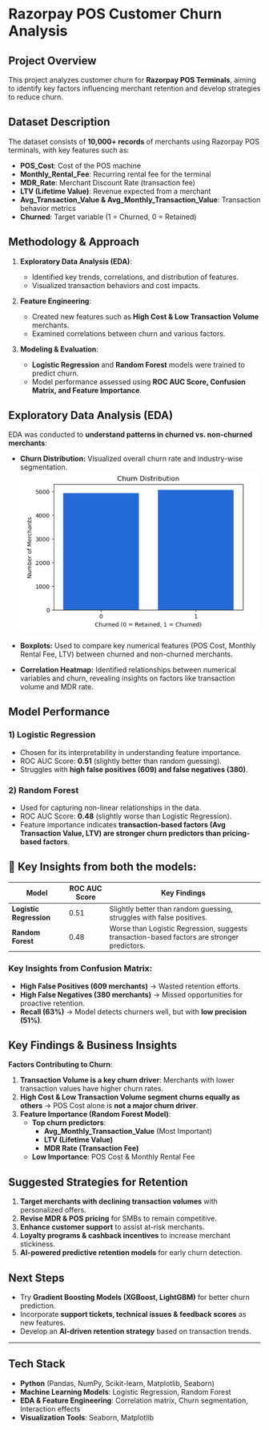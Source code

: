 # Razorpay POS Customer Churn Analysis

## Project Overview
This project analyzes customer churn for **Razorpay POS Terminals**, aiming to identify key factors influencing merchant retention and develop strategies to reduce churn.

## Dataset Description
The dataset consists of **10,000+ records** of merchants using Razorpay POS terminals, with key features such as:
- **POS_Cost**: Cost of the POS machine
- **Monthly_Rental_Fee**: Recurring rental fee for the terminal
- **MDR_Rate**: Merchant Discount Rate (transaction fee)
- **LTV (Lifetime Value)**: Revenue expected from a merchant
- **Avg_Transaction_Value & Avg_Monthly_Transaction_Value**: Transaction behavior metrics
- **Churned**: Target variable (1 = Churned, 0 = Retained)

## Methodology & Approach
1. **Exploratory Data Analysis (EDA)**:
   - Identified key trends, correlations, and distribution of features.
   - Visualized transaction behaviors and cost impacts.
   
2. **Feature Engineering**:
   - Created new features such as **High Cost & Low Transaction Volume** merchants.
   - Examined correlations between churn and various factors.

3. **Modeling & Evaluation**:
   - **Logistic Regression** and **Random Forest** models were trained to predict churn.
   - Model performance assessed using **ROC AUC Score, Confusion Matrix, and Feature Importance**.

## Exploratory Data Analysis (EDA)
EDA was conducted to **understand patterns in churned vs. non-churned merchants**:
- **Churn Distribution:** Visualized overall churn rate and industry-wise segmentation.
![Feature Importance](https://github.com/aditi-tiwary/Razorpay-POS-Terminals-Customer-Churn-Analysis/blob/main/image.png)

- **Boxplots:** Used to compare key numerical features (POS Cost, Monthly Rental Fee, LTV) between churned and non-churned merchants.
- **Correlation Heatmap:** Identified relationships between numerical variables and churn, revealing insights on factors like transaction volume and MDR rate.


## Model Performance
### 1) **Logistic Regression**
- Chosen for its interpretability in understanding feature importance.
- ROC AUC Score: **0.51** (slightly better than random guessing).
- Struggles with **high false positives (609) and false negatives (380)**.

### 2) **Random Forest**
- Used for capturing non-linear relationships in the data.
- ROC AUC Score: **0.48** (slightly worse than Logistic Regression).
- Feature importance indicates **transaction-based factors (Avg Transaction Value, LTV) are stronger churn predictors than pricing-based factors**.

## 🚀 Key Insights from both the models:
| Model                 | ROC AUC Score | Key Findings |
|----------------------|--------------|--------------|
| **Logistic Regression** | 0.51 | Slightly better than random guessing, struggles with false positives. |
| **Random Forest** | 0.48 | Worse than Logistic Regression, suggests transaction-based factors are stronger predictors. |

### Key Insights from Confusion Matrix:
- **High False Positives (609 merchants)** → Wasted retention efforts.
- **High False Negatives (380 merchants)** → Missed opportunities for proactive retention.
- **Recall (63%)** → Model detects churners well, but with **low precision (51%)**.


## Key Findings & Business Insights
**Factors Contributing to Churn**:
1. **Transaction Volume is a key churn driver**: Merchants with lower transaction values have higher churn rates.
2. **High Cost & Low Transaction Volume segment churns equally as others** → POS Cost alone is **not a major churn driver**.
3. **Feature Importance (Random Forest Model)**:
   - **Top churn predictors**:
     - **Avg_Monthly_Transaction_Value** (Most Important)
     - **LTV (Lifetime Value)**
     - **MDR Rate (Transaction Fee)**
   - **Low Importance**: POS Cost & Monthly Rental Fee


## Suggested Strategies for Retention
1. **Target merchants with declining transaction volumes** with personalized offers.
2. **Revise MDR & POS pricing** for SMBs to remain competitive.
3. **Enhance customer support** to assist at-risk merchants.
4. **Loyalty programs & cashback incentives** to increase merchant stickiness.
5. **AI-powered predictive retention models** for early churn detection.


## Next Steps
- Try **Gradient Boosting Models (XGBoost, LightGBM)** for better churn prediction.
- Incorporate **support tickets, technical issues & feedback scores** as new features.
- Develop an **AI-driven retention strategy** based on transaction trends.

---

## Tech Stack
- **Python** (Pandas, NumPy, Scikit-learn, Matplotlib, Seaborn)
- **Machine Learning Models**: Logistic Regression, Random Forest
- **EDA & Feature Engineering**: Correlation matrix, Churn segmentation, Interaction effects
- **Visualization Tools**: Seaborn, Matplotlib

